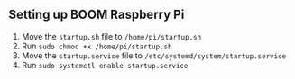 ## Setting up BOOM Raspberry Pi

1. Move the `startup.sh` file to `/home/pi/startup.sh`
2. Run `sudo chmod +x /home/pi/startup.sh`
3. Move the `startup.service` file to `/etc/systemd/system/startup.service`
4. Run `sudo systemctl enable startup.service`
